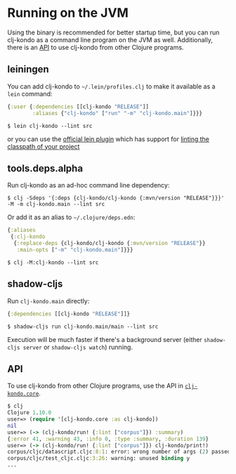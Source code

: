 # Running on the JVM

Using the binary is recommended for better startup time, but you can run
clj-kondo as a command line program on the JVM as well. Additionally, there is
an [API](#api) to use clj-kondo from other Clojure programs.

## leiningen

You can add clj-kondo to `~/.lein/profiles.clj` to make it available as a `lein` command:

``` clojure
{:user {:dependencies [[clj-kondo "RELEASE"]]
        :aliases {"clj-kondo" ["run" "-m" "clj-kondo.main"]}}}
```

``` shellsession
$ lein clj-kondo --lint src
```

or you can use the [official lein plugin](https://github.com/clj-kondo/lein-clj-kondo) which has support for [linting the classpath of your project](https://github.com/clj-kondo/lein-clj-kondo#aliases)

## tools.deps.alpha

Run clj-kondo as an ad-hoc command line dependency:

``` shellsession
$ clj -Sdeps '{:deps {clj-kondo/clj-kondo {:mvn/version "RELEASE"}}}' -M -m clj-kondo.main --lint src
```

Or add it as an alias to `~/.clojure/deps.edn`:

``` clojure
{:aliases
 {:clj-kondo
  {:replace-deps {clj-kondo/clj-kondo {:mvn/version "RELEASE"}}
   :main-opts ["-m" "clj-kondo.main"]}}}
```

``` shellsession
$ clj -M:clj-kondo --lint src
```

## shadow-cljs

Run `clj-kondo.main` directly:

``` clojure
{:dependencies [[clj-kondo "RELEASE"]]}
```

``` shellsession
$ shadow-cljs run clj-kondo.main/main --lint src
```

Execution will be much faster if there's a background server (either `shadow-cljs server` or `shadow-cljs watch`) running.

## API

To use clj-kondo from other Clojure programs, use the API in
[`clj-kondo.core`](https://cljdoc.org/d/clj-kondo/clj-kondo/CURRENT/api/clj-kondo.core).

``` clojure
$ clj
Clojure 1.10.0
user=> (require '[clj-kondo.core :as clj-kondo])
nil
user=> (-> (clj-kondo/run! {:lint ["corpus"]}) :summary)
{:error 41, :warning 43, :info 0, :type :summary, :duration 139}
user=> (-> (clj-kondo/run! {:lint ["corpus"]}) clj-kondo/print!)
corpus/cljc/datascript.cljc:8:1: error: wrong number of args (2) passed to datascript.db/seqable?
corpus/cljc/test_cljc.cljc:3:26: warning: unused binding y
...
```
